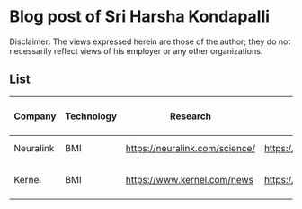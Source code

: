 # Blog post of Sri Harsha Kondapalli

Disclaimer: The views expressed herein are those of the author; they do not necessarily reflect views of his employer or any other organizations.

## List

Company | Technology | Research | Careers | Interesting Articles | Last Updated / Notes 
------- | ---------- | -------- | ------- | -------------------- | --------------------
Neuralink | BMI | https://neuralink.com/science/ | https://neuralink.com/careers/ | https://assets.documentcloud.org/documents/6204648/Neuralink-White-Paper.pdf | 201218 / Cool
Kernel | BMI | https://www.kernel.com/news | https://jobs.lever.co/kernel-2 | https://medium.com/future-literacy/changing-our-minds-one-attebyte-at-a-time-764692703636 | 201218 / Huge Potential 
